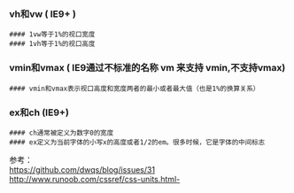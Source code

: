 ### vh和vw ( IE9+ )
    #### 1vw等于1%的视口宽度
    #### 1vh等于1%的视口高度
### vmin和vmax ( IE9通过不标准的名称 vm 来支持 vmin,不支持vmax)
    #### vmin和vmax表示视口高度和宽度两者的最小或者最大值（也是1%的换算关系）
### ex和ch (IE9+)
    #### ch通常被定义为数字0的宽度
    #### ex定义为当前字体的小写x的高度或者1/2的em。很多时候，它是字体的中间标志
参考：  
https://github.com/dwqs/blog/issues/31  
http://www.runoob.com/cssref/css-units.html- 